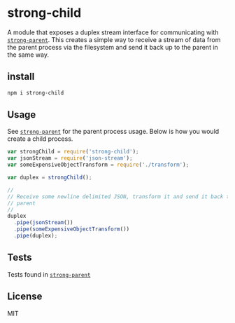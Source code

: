 # strong-child

A module that exposes a duplex stream interface for communicating with
[`strong-parent`][strong-parent]. This creates
a simple way to receive a stream of data from the parent process via the
filesystem and send it back up to the parent in the same way.

## install

```sh
npm i strong-child
```

## Usage

See [`strong-parent`][strong-parent] for the parent process usage. Below is how you would
create a child process.

```js
var strongChild = require('strong-child');
var jsonStream = require('json-stream');
var someExpensiveObjectTransform = require('./transform');

var duplex = strongChild();

//
// Receive some newline delimited JSON, transform it and send it back to the
// parent
//
duplex
  .pipe(jsonStream())
  .pipe(someExpensiveObjectTransform())
  .pipe(duplex);


```

## Tests

Tests found in [`strong-parent`][strong-parent]

## License
MIT

[strong-parent]: https://github.com/jcrugzz/strong-parent
